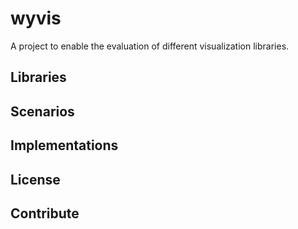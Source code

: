 # wyvis

A project to enable the evaluation of different visualization libraries.

## Libraries

## Scenarios

## Implementations

## License

## Contribute

